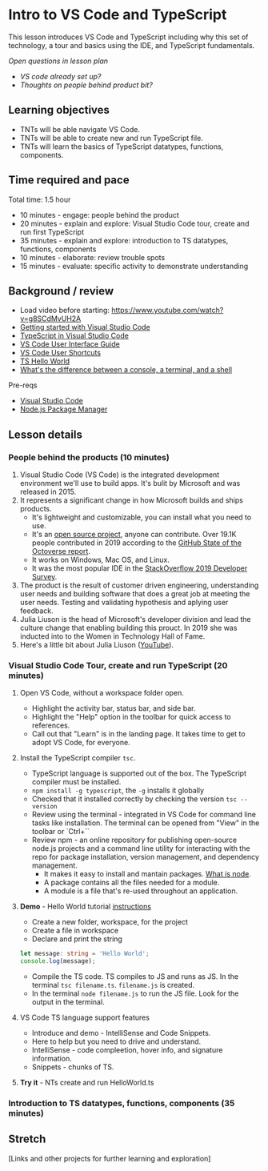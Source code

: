 # Intro to VS Code and TypeScript
This lesson introduces VS Code and TypeScript including why this set of technology, a tour and basics using the IDE, and TypeScript fundamentals. 

*Open questions in lesson plan*
* *VS code already set up?*
* *Thoughts on people behind product bit?*

## Learning objectives
* TNTs will be able navigate VS Code.
* TNTs will be able to create new and run TypeScript file.
* TNTs will learn the basics of TypeScript datatypes, functions, components.

## Time required and pace
Total time: 1.5 hour
* 10 minutes - engage: people behind the product
* 20 minutes - explain and explore: Visual Studio Code tour, create and run first TypeScript 
* 35 minutes - explain and explore: introduction to TS datatypes, functions, components
* 10 minutes - elaborate: review trouble spots
* 15 minutes - evaluate: specific activity to demonstrate understanding

## Background / review
* Load video before starting: https://www.youtube.com/watch?v=g8SCdMvUH2A
* [Getting started with Visual Studio Code](https://code.visualstudio.com/docs)
* [TypeScript in Visual Studio Code](https://code.visualstudio.com/docs/languages/typescript)
* [VS Code User Interface Guide](https://code.visualstudio.com/docs/getstarted/userinterface)
* [VS Code User Shortcuts](https://code.visualstudio.com/docs/getstarted/keybindings)
* [TS Hello World](Tutorial)
* [What's the difference between a console, a terminal, and a shell](https://www.hanselman.com/blog/WhatsTheDifferenceBetweenAConsoleATerminalAndAShell.aspx)

Pre-reqs
* [Visual Studio Code](https://code.visualstudio.com/)
* [Node.js Package Manager](https://www.npmjs.com/)

## Lesson details
### People behind the products (10 minutes)
1. Visual Studio Code (VS Code) is the integrated development environment we'll use to build apps. It's bulit by Microsoft and was released in 2015.
2. It represents a significant change in how Microsoft builds and ships products. 
    * It's lightweight and customizable, you can install what you need to use. 
    * It's an [open source project](https://github.com/microsoft/vscode), anyone can contribute. Over 19.1K people contributed in 2019 according to the [GitHub State of the Octoverse report](https://octoverse.github.com/). 
    * It works on Windows, Mac OS, and Linux. 
    * It was the most popular IDE in the [StackOverflow 2019 Developer Survey](https://insights.stackoverflow.com/survey/2019#development-environments-and-tools).
3. The product is the result of customer driven engineering, understanding user needs and building software that does a great job at meeting the user needs. Testing and validating hypothesis and aplying user feedback.
4. Julia Liuson is the head of Microsoft's developer division and lead the culture change that enabling building this prouct. In 2019 she was inducted into to the Women in Technology Hall of Fame.
5. Here's a little bit about Julia Liuson ([YouTube](https://www.youtube.com/watch?v=g8SCdMvUH2A)).

### Visual Studio Code Tour, create and run TypeScript (20 minutes)
1. Open VS Code, without a workspace folder open.
    * Highlight the activity bar, status bar, and side bar.
    * Highlight the "Help" option in the toolbar for quick access to references.
    * Call out that "Learn" is in the landing page. It takes time to get to adopt VS Code, for everyone.

2. Install the TypeScript compiler `tsc`.
     * TypeScript language is supported out of the box. The TypeScript compiler must be installed.
     * `npm install -g typescript`, the `-g` installs it globally
     * Checked that it installed correctly by checking the version `tsc --version`
     * Review using the terminal - integrated in VS Code for command line tasks like installation. The terminal can be opened from "View" in the toolbar or `Ctrl+\`` 
     * Review npm - an online repository for publishing open-source node.js projects and a command line utility for interacting with the repo for package installation, version management, and dependency management. 
         * It makes it easy to install and mantain packages. [What is node](https://nodejs.org/en/knowledge/getting-started/npm/what-is-npm/).
         * A package contains all the files needed for a module.
         * A module is a file that's re-used throughout an application.

3. **Demo** - Hello World tutorial [instructions](https://code.visualstudio.com/docs/typescript/typescript-tutorial)
    * Create a new folder, workspace, for the project
    * Create a file in workspace
    * Declare and print the string <br /> 
    ```typescript
    let message: string = 'Hello World';
    console.log(message);
    ```
    * Compile the TS code. TS compiles to JS and runs as JS. In the terminal `tsc filename.ts`. `filename.js` is created.
    * In the terminal `node filename.js` to run the JS file. Look for the output in the terminal.

4. VS Code TS language support features
    * Introduce and demo - IntelliSense and Code Snippets.
    * Here to help but you need to drive and understand.
    * IntelliSense - code compleetion, hover info, and signature information.
    * Snippets - chunks of TS.
    
5. **Try it** - NTs create and run HelloWorld.ts

### Introduction to TS datatypes, functions, components (35 minutes)


## Stretch
[Links and other projects for further learning and exploration]
